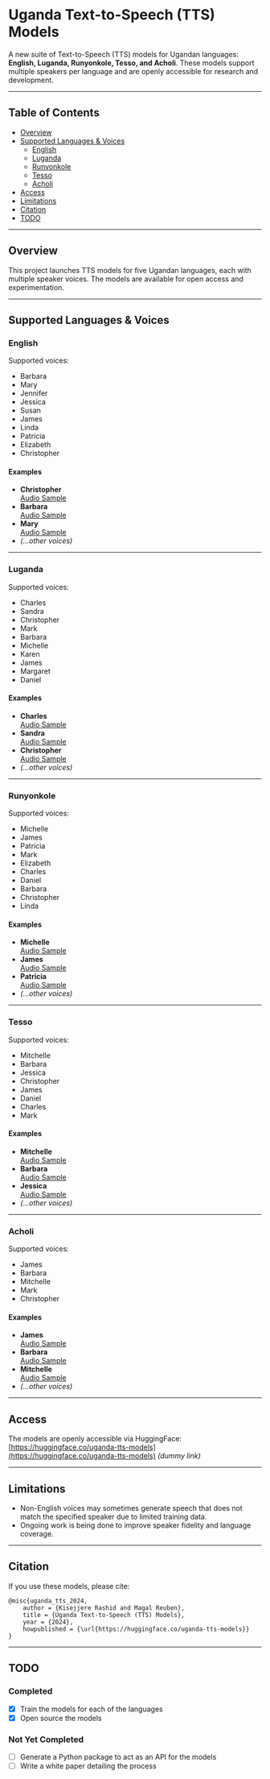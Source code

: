 # Uganda Text-to-Speech (TTS) Models

A new suite of Text-to-Speech (TTS) models for Ugandan languages: **English, Luganda, Runyonkole, Tesso, and Acholi**. These models support multiple speakers per language and are openly accessible for research and development.

---

## Table of Contents

- [Overview](#overview)
- [Supported Languages & Voices](#supported-languages--voices)
    - [English](#english)
    - [Luganda](#luganda)
    - [Runyonkole](#runyonkole)
    - [Tesso](#tesso)
    - [Acholi](#acholi)
- [Access](#access)
- [Limitations](#limitations)
- [Citation](#citation)
- [TODO](#todo)

---

## Overview

This project launches TTS models for five Ugandan languages, each with multiple speaker voices. The models are available for open access and experimentation.

---

## Supported Languages & Voices

### English

Supported voices:
- Barbara
- Mary
- Jennifer
- Jessica
- Susan
- James
- Linda
- Patricia
- Elizabeth
- Christopher

#### Examples

- **Christopher**  
    [Audio Sample](path/to/english_christopher_sample.mp3)
- **Barbara**  
    [Audio Sample](path/to/english_barbara_sample.mp3)
- **Mary**  
    [Audio Sample](path/to/english_mary_sample.mp3)
- *(...other voices)*

---

### Luganda

Supported voices:
- Charles
- Sandra
- Christopher
- Mark
- Barbara
- Michelle
- Karen
- James
- Margaret
- Daniel

#### Examples

- **Charles**  
    [Audio Sample](path/to/luganda_charles_sample.mp3)
- **Sandra**  
    [Audio Sample](path/to/luganda_sandra_sample.mp3)
- **Christopher**  
    [Audio Sample](path/to/luganda_christopher_sample.mp3)
- *(...other voices)*

---

### Runyonkole

Supported voices:
- Michelle
- James
- Patricia
- Mark
- Elizabeth
- Charles
- Daniel
- Barbara
- Christopher
- Linda

#### Examples

- **Michelle**  
    [Audio Sample](path/to/runyonkole_michelle_sample.mp3)
- **James**  
    [Audio Sample](path/to/runyonkole_james_sample.mp3)
- **Patricia**  
    [Audio Sample](path/to/runyonkole_patricia_sample.mp3)
- *(...other voices)*

---

### Tesso

Supported voices:
- Mitchelle
- Barbara
- Jessica
- Christopher
- James
- Daniel
- Charles
- Mark

#### Examples

- **Mitchelle**  
    [Audio Sample](path/to/tesso_mitchelle_sample.mp3)
- **Barbara**  
    [Audio Sample](path/to/tesso_barbara_sample.mp3)
- **Jessica**  
    [Audio Sample](path/to/tesso_jessica_sample.mp3)
- *(...other voices)*

---

### Acholi

Supported voices:
- James
- Barbara
- Mitchelle
- Mark
- Christopher

#### Examples

- **James**  
    [Audio Sample](path/to/acholi_james_sample.mp3)
- **Barbara**  
    [Audio Sample](path/to/acholi_barbara_sample.mp3)
- **Mitchelle**  
    [Audio Sample](path/to/acholi_mitchelle_sample.mp3)
- *(...other voices)*

---

## Access

The models are openly accessible via HuggingFace:  
[https://huggingface.co/uganda-tts-models](https://huggingface.co/uganda-tts-models) *(dummy link)*

---

## Limitations

- Non-English voices may sometimes generate speech that does not match the specified speaker due to limited training data.
- Ongoing work is being done to improve speaker fidelity and language coverage.

---

## Citation

If you use these models, please cite:

```
@misc{uganda_tts_2024,
    author = {Kisejjere Rashid and Magal Reuben},
    title = {Uganda Text-to-Speech (TTS) Models},
    year = {2024},
    howpublished = {\url{https://huggingface.co/uganda-tts-models}}
}
```

---

## TODO

### Completed
- [x] Train the models for each of the languages
- [x] Open source the models

### Not Yet Completed
- [ ] Generate a Python package to act as an API for the models
- [ ] Write a white paper detailing the process
